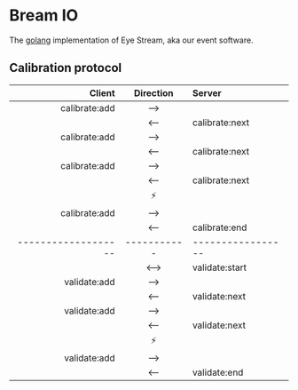 # Bream IO
The [golang][] implementation of Eye Stream, aka our event software.


## Calibration protocol

|                Client | Direction | Server           |
| ------------------: | :----------: | :---------------- |
|    calibrate:add |      -->      |                       |
|                          |      <--     | calibrate:next |
|    calibrate:add |      -->      |                       |
|                          |      <--     | calibrate:next |
|    calibrate:add |      -->      |                       |
|                          |      <--     | calibrate:next |
|                          |    :zap:    |                       |
|    calibrate:add |      -->      |                       |
|                          |      <--     | calibrate:end  |
| ------------------- | ----------- | ----------------- |
|                          |     <-->    | validate:start  |
|      validate:add |      -->     |                       |
|                          |      <--     | validate:next  |
|      validate:add |      -->     |                       |
|                          |      <--     | validate:next  |
|                          |    :zap:    |                       |
|      validate:add |      -->     |                       |
|                          |      <--     | validate:end   |

[golang]: http://golang.org/
